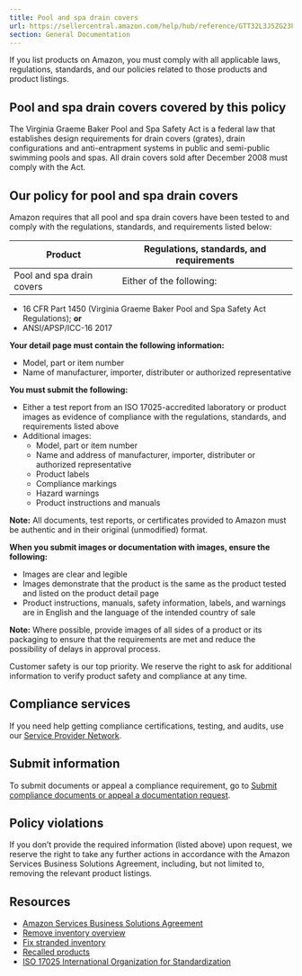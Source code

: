 ```yaml
---
title: Pool and spa drain covers
url: https://sellercentral.amazon.com/help/hub/reference/GTT32L3J5ZG23FMF
section: General Documentation
---
```


If you list products on Amazon, you must comply with all applicable laws,
regulations, standards, and our policies related to those products and product
listings.

## Pool and spa drain covers covered by this policy

The Virginia Graeme Baker Pool and Spa Safety Act is a federal law that
establishes design requirements for drain covers (grates), drain
configurations and anti-entrapment systems in public and semi-public swimming
pools and spas. All drain covers sold after December 2008 must comply with the
Act.

## Our policy for pool and spa drain covers

Amazon requires that all pool and spa drain covers have been tested to and
comply with the regulations, standards, and requirements listed below:

**Product** | **Regulations, standards, and requirements**  
---|---  
Pool and spa drain covers |  Either of the following:

  * 16 CFR Part 1450 (Virginia Graeme Baker Pool and Spa Safety Act Regulations); **or**
  * ANSI/APSP/ICC-16 2017

  
  
**Your detail page must contain the following information:**

  * Model, part or item number
  * Name of manufacturer, importer, distributer or authorized representative

**You must submit the following:**

  * Either a test report from an ISO 17025-accredited laboratory or product images as evidence of compliance with the regulations, standards, and requirements listed above
  * Additional images:
    * Model, part or item number
    * Name and address of manufacturer, importer, distributer or authorized representative
    * Product labels
    * Compliance markings
    * Hazard warnings
    * Product instructions and manuals

**Note:** All documents, test reports, or certificates provided to Amazon must
be authentic and in their original (unmodified) format.

**When you submit images or documentation with images, ensure the following:**

  * Images are clear and legible
  * Images demonstrate that the product is the same as the product tested and listed on the product detail page
  * Product instructions, manuals, safety information, labels, and warnings are in English and the language of the intended country of sale

**Note:** Where possible, provide images of all sides of a product or its
packaging to ensure that the requirements are met and reduce the possibility
of delays in approval process.

Customer safety is our top priority. We reserve the right to ask for
additional information to verify product safety and compliance at any time.

## Compliance services

If you need help getting compliance certifications, testing, and audits, use
our [Service Provider Network](/gspn/searchpage/Compliance).

## Submit information

To submit documents or appeal a compliance requirement, go to [Submit
compliance documents or appeal a documentation
request](/gp/help/GC35Z63FGCUCUWXX).

## Policy violations

If you don’t provide the required information (listed above) upon request, we
reserve the right to take any further actions in accordance with the Amazon
Services Business Solutions Agreement, including, but not limited to, removing
the relevant product listings.

## Resources

  * [Amazon Services Business Solutions Agreement](/gp/help/G1791)
  * [Remove inventory overview](/gp/help/G200280650)
  * [Fix stranded inventory](/inventoryplanning/stranded-inventory/)
  * [Recalled products](/gp/help/G200164750)
  * [ISO 17025 International Organization for Standardization](https://www.iso.org/ISO-IEC-17025-testing-and-calibration-laboratories.html)

